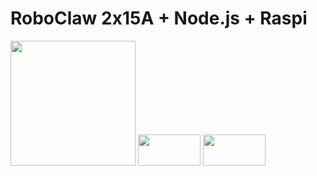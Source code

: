 # RoboClaw 2x15A + Node.js + Raspi

<img src="http://www.ionmc.com/assets/images/mc30a_v5_left.jpg" width="200" height="200" />

<img src="https://nodejs.org/static/images/logos/nodejs-new-pantone-black.png" width="100" height="50" />

<img src="https://www.raspberrypi.org/wp-content/uploads/2015/01/Pi2ModB1GB_-comp.jpeg" width="100" height="50" />
